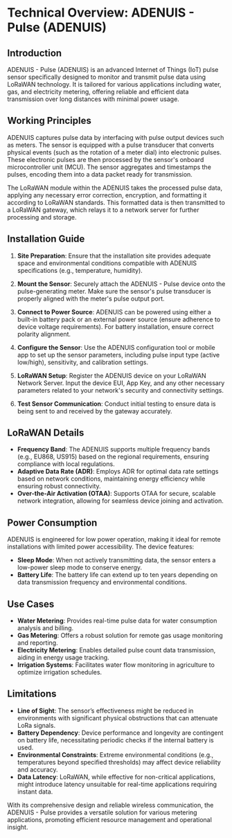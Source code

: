 # Technical Overview: ADENUIS - Pulse (ADENUIS)

## Introduction
ADENUIS - Pulse (ADENUIS) is an advanced Internet of Things (IoT) pulse sensor specifically designed to monitor and transmit pulse data using LoRaWAN technology. It is tailored for various applications including water, gas, and electricity metering, offering reliable and efficient data transmission over long distances with minimal power usage.

## Working Principles
ADENUIS captures pulse data by interfacing with pulse output devices such as meters. The sensor is equipped with a pulse transducer that converts physical events (such as the rotation of a meter dial) into electronic pulses. These electronic pulses are then processed by the sensor's onboard microcontroller unit (MCU). The sensor aggregates and timestamps the pulses, encoding them into a data packet ready for transmission.

The LoRaWAN module within the ADENUIS takes the processed pulse data, applying any necessary error correction, encryption, and formatting it according to LoRaWAN standards. This formatted data is then transmitted to a LoRaWAN gateway, which relays it to a network server for further processing and storage.

## Installation Guide
1. **Site Preparation**: Ensure that the installation site provides adequate space and environmental conditions compatible with ADENUIS specifications (e.g., temperature, humidity).
   
2. **Mount the Sensor**: Securely attach the ADENUIS - Pulse device onto the pulse-generating meter. Make sure the sensor's pulse transducer is properly aligned with the meter's pulse output port.

3. **Connect to Power Source**: ADENUIS can be powered using either a built-in battery pack or an external power source (ensure adherence to device voltage requirements). For battery installation, ensure correct polarity alignment.

4. **Configure the Sensor**: Use the ADENUIS configuration tool or mobile app to set up the sensor parameters, including pulse input type (active low/high), sensitivity, and calibration settings.

5. **LoRaWAN Setup**: Register the ADENUIS device on your LoRaWAN Network Server. Input the device EUI, App Key, and any other necessary parameters related to your network's security and connectivity settings.

6. **Test Sensor Communication**: Conduct initial testing to ensure data is being sent to and received by the gateway accurately.

## LoRaWAN Details
- **Frequency Band**: The ADENUIS supports multiple frequency bands (e.g., EU868, US915) based on the regional requirements, ensuring compliance with local regulations.
- **Adaptive Data Rate (ADR)**: Employs ADR for optimal data rate settings based on network conditions, maintaining energy efficiency while ensuring robust connectivity.
- **Over-the-Air Activation (OTAA)**: Supports OTAA for secure, scalable network integration, allowing for seamless device joining and activation.

## Power Consumption
ADENUIS is engineered for low power operation, making it ideal for remote installations with limited power accessibility. The device features:
- **Sleep Mode**: When not actively transmitting data, the sensor enters a low-power sleep mode to conserve energy.
- **Battery Life**: The battery life can extend up to ten years depending on data transmission frequency and environmental conditions.

## Use Cases
- **Water Metering**: Provides real-time pulse data for water consumption analysis and billing.
- **Gas Metering**: Offers a robust solution for remote gas usage monitoring and reporting.
- **Electricity Metering**: Enables detailed pulse count data transmission, aiding in energy usage tracking.
- **Irrigation Systems**: Facilitates water flow monitoring in agriculture to optimize irrigation schedules.

## Limitations
- **Line of Sight**: The sensor’s effectiveness might be reduced in environments with significant physical obstructions that can attenuate LoRa signals.
- **Battery Dependency**: Device performance and longevity are contingent on battery life, necessitating periodic checks if the internal battery is used.
- **Environmental Constraints**: Extreme environmental conditions (e.g., temperatures beyond specified thresholds) may affect device reliability and accuracy.
- **Data Latency**: LoRaWAN, while effective for non-critical applications, might introduce latency unsuitable for real-time applications requiring instant data.

With its comprehensive design and reliable wireless communication, the ADENUIS - Pulse provides a versatile solution for various metering applications, promoting efficient resource management and operational insight.
